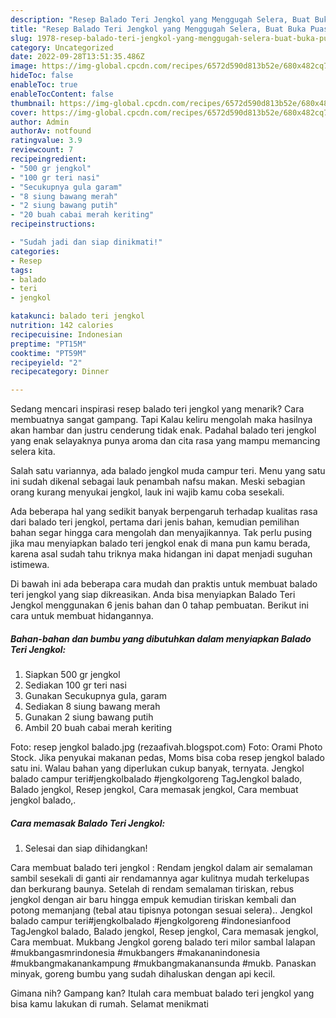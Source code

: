 ```yaml
---
description: "Resep Balado Teri Jengkol yang Menggugah Selera, Buat Buka Puasa Enak"
title: "Resep Balado Teri Jengkol yang Menggugah Selera, Buat Buka Puasa Enak"
slug: 1978-resep-balado-teri-jengkol-yang-menggugah-selera-buat-buka-puasa-enak
category: Uncategorized
date: 2022-09-28T13:51:35.486Z
image: https://img-global.cpcdn.com/recipes/6572d590d813b52e/680x482cq70/balado-teri-jengkol-foto-resep-utama.jpg
hideToc: false
enableToc: true
enableTocContent: false
thumbnail: https://img-global.cpcdn.com/recipes/6572d590d813b52e/680x482cq70/balado-teri-jengkol-foto-resep-utama.jpg
cover: https://img-global.cpcdn.com/recipes/6572d590d813b52e/680x482cq70/balado-teri-jengkol-foto-resep-utama.jpg
author: Admin
authorAv: notfound
ratingvalue: 3.9
reviewcount: 7
recipeingredient:
- "500 gr jengkol"
- "100 gr teri nasi"
- "Secukupnya gula garam"
- "8 siung bawang merah"
- "2 siung bawang putih"
- "20 buah cabai merah keriting"
recipeinstructions:

- "Sudah jadi dan siap dinikmati!"
categories:
- Resep
tags:
- balado
- teri
- jengkol

katakunci: balado teri jengkol 
nutrition: 142 calories
recipecuisine: Indonesian
preptime: "PT15M"
cooktime: "PT59M"
recipeyield: "2"
recipecategory: Dinner

---
```



Sedang mencari inspirasi resep balado teri jengkol yang menarik? Cara membuatnya sangat gampang. Tapi Kalau keliru mengolah maka hasilnya akan hambar dan justru cenderung tidak enak. Padahal balado teri jengkol yang enak selayaknya punya aroma dan cita rasa yang mampu memancing selera kita.


Salah satu variannya, ada balado jengkol muda campur teri. Menu yang satu ini sudah dikenal sebagai lauk penambah nafsu makan. Meski sebagian orang kurang menyukai jengkol, lauk ini wajib kamu coba sesekali.

Ada beberapa hal yang sedikit banyak berpengaruh terhadap kualitas rasa dari balado teri jengkol, pertama dari jenis bahan, kemudian pemilihan bahan segar hingga cara mengolah dan menyajikannya. Tak perlu pusing jika mau menyiapkan balado teri jengkol enak di mana pun kamu berada, karena asal sudah tahu triknya maka hidangan ini dapat menjadi suguhan istimewa.


Di bawah ini ada beberapa cara mudah dan praktis untuk membuat balado teri jengkol yang siap dikreasikan. Anda bisa menyiapkan Balado Teri Jengkol menggunakan 6 jenis bahan dan 0 tahap pembuatan. Berikut ini cara untuk membuat hidangannya.

<!--inarticleads1-->

##### Bahan-bahan dan bumbu yang dibutuhkan dalam menyiapkan Balado Teri Jengkol:

1. Siapkan 500 gr jengkol
1. Sediakan 100 gr teri nasi
1. Gunakan Secukupnya gula, garam
1. Sediakan 8 siung bawang merah
1. Gunakan 2 siung bawang putih
1. Ambil 20 buah cabai merah keriting


Foto: resep jengkol balado.jpg (rezaafivah.blogspot.com) Foto: Orami Photo Stock. Jika penyukai makanan pedas, Moms bisa coba resep jengkol balado satu ini. Walau bahan yang diperlukan cukup banyak, ternyata. Jengkol balado campur teri#jengkolbalado #jengkolgoreng TagJengkol balado, Balado jengkol, Resep jengkol, Cara memasak jengkol, Cara membuat jengkol balado,. 

<!--inarticleads2-->

##### Cara memasak Balado Teri Jengkol:


1. Selesai dan siap dihidangkan!

Cara membuat balado teri jengkol : Rendam jengkol dalam air semalaman sambil sesekali di ganti air rendamannya agar kulitnya mudah terkelupas dan berkurang baunya. Setelah di rendam semalaman tiriskan, rebus jengkol dengan air baru hingga empuk kemudian tiriskan kembali dan potong memanjang (tebal atau tipisnya potongan sesuai selera).. Jengkol balado campur teri#jengkolbalado #jengkolgoreng #indonesianfood TagJengkol balado, Balado jengkol, Resep jengkol, Cara memasak jengkol, Cara membuat. Mukbang Jengkol goreng balado teri milor sambal lalapan #mukbangasmrindonesia #mukbangers #makananindonesia #mukbangmakanankampung #mukbangmakanansunda #mukb. Panaskan minyak, goreng bumbu yang sudah dihaluskan dengan api kecil. 

Gimana nih? Gampang kan? Itulah cara membuat balado teri jengkol yang bisa kamu lakukan di rumah. Selamat menikmati
